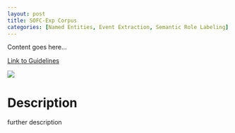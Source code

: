 ```yaml
---
layout: post
title: SOFC-Exp Corpus
categories: [Named Entities, Event Extraction, Semantic Role Labeling]
---
```


Content goes here...

<!--- Main URL: add exactly one link here, replacing only the URL --->
[Link to Guidelines](https://github.com/boschresearch/sofc-exp_textmining_resources)

<!-- Teaser image, delete next line if none -->
![](/images/sofc_exp_corpus.png)

<!-- Description -->
# Description
further description
